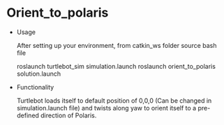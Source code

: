 # Orient_to_polaris

* Usage
  
  After setting up your environment, from catkin_ws folder source bash file 
  
  roslaunch turtlebot_sim simulation.launch
  roslaunch orient_to_polaris solution.launch
  
* Functionality

  Turtlebot loads itself to default position of 0,0,0 (Can be changed in simulation.launch file) and twists along yaw to orient itself to a pre-defined direction of Polaris.
   
